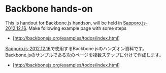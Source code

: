 # Backbone hands-on

This is handout for Backbone.js handson, will be held in [Sapporo.js-2012.12.16](http://connpass.com/event/1368/).
Make following example page with some steps
* [http://backbonejs.org/examples/todos/index.html]

[Sapporo.js-2012.12.16](http://connpass.com/event/1368/)で使用するBackbone.jsのハンズオン資料です。
Backbone.jsのサンプルである次のページを複数ステップに分けて作成します。
* [http://backbonejs.org/examples/todos/index.html]